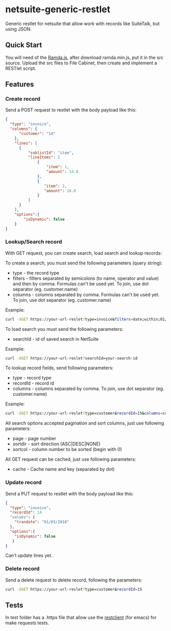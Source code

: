 # netsuite-generic-restlet
Generic restlet for netsuite that allow work with records like SuiteTalk, but using JSON.

## Quick Start
You will need of the [Ramda.js](http://ramdajs.com/), after download ramda.min.js, put it in the src source.
Upload the src files to File Cabinet, then create and implement a RESTlet script.

## Features

### Create record
Send a POST request to restlet with the body payload like this:
```json
{
  "type": "invoice",
  "columns": {
      "customer": "14"
    },
    "lines": [
      {
          "sublistId": "item",
          "lineItems": [
              {
                  "item": 1,
                  "amount": 14.0
              },
              {
                 "item": 2,
                 "amount": 16.0
              }
          ]
      }
    ],
    "options":{
		"isDynamic": false
    }
}
```
### Lookup/Search record
With GET request, you can create search, load search and lookup records:

To create a search, you must send the following parameters (query string):
* type - the record type
* filters - filters separated by semicolons (to name, operator and value) and then  by comma. Formulas can't be used yet. To join, use dot separator (eg. customer.name)
* columns - columns separated by comma. Formulas can't be used yet. To join, use dot separator (eg. customer.name)

Example:
``` sh
curl -XGET https://your-url-reslet?type=invoice&filters=date;within;01/01/2018;05/02/2018,entity.name;is;Foo&columns=amount,trandate
```

To load search you must send the following parameters:
* searchId - id of saved search in NetSuite

Example:
``` sh
curl -XGET https://your-url-reslet?searchId=your-search-id
```

To lookup record fields, send following parameters:
* type - record type
* recordId - record id
* columns - columns separated by comma. To join, use dot separator (eg. customer.name)

Example:
``` sh
curl -XGET https://your-url-reslet?type=customer&recordId=15&columns=companyname,phone
```

All search options accepted pagination and sort columns, just use following parameters:
* page - page number
* sortdir - sort direction (ASC|DESC|NONE)
* sortcol - column number to be sorted (begin with 0)

All GET request can be cached, just use following parameters:
* cache - Cache name and key (separated by dot)


### Update record
Send a PUT request to restlet with the body payload like this:
```json
{
  "type": "invoice",
  "recordId": 14
  "values": {
  	"trandate": "01/03/2018"
  },
  "options":{
	"isDynamic": false
   }
}
```
Can't update lines yet.
### Delete record
Send a delete request to delete record, following the parameters:
``` sh
curl -XGET https://your-url-reslet?type=customer&recordId=15
```
## Tests
In test folder has a .https file that allow use the [restclient](https://github.com/pashky/restclient.el) (for emacs) for make requests tests.
